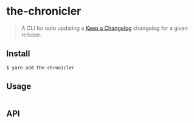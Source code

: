 # the-chronicler

> A CLI for auto updating a [Keep a Changelog](https://keepachangelog.com/en/1.0.0/) changelog for a given release.


## Install

```
$ yarn add the-chronicler
```


## Usage

```js

```


## API
